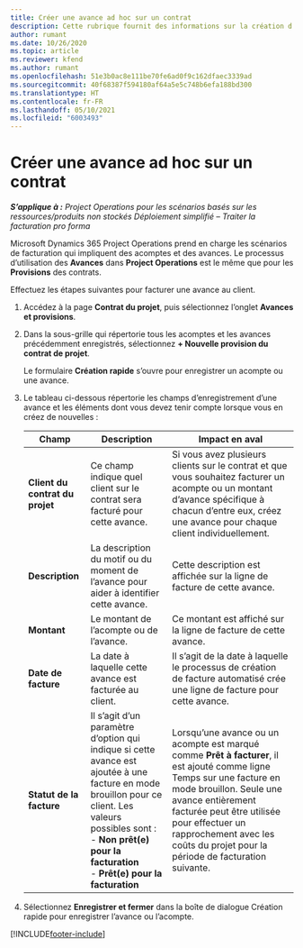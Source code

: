 ```yaml
---
title: Créer une avance ad hoc sur un contrat
description: Cette rubrique fournit des informations sur la création d’une avance sur un contrat, le cas échéant.
author: rumant
ms.date: 10/26/2020
ms.topic: article
ms.reviewer: kfend
ms.author: rumant
ms.openlocfilehash: 51e3b0ac8e111be70fe6ad0f9c162dfaec3339ad
ms.sourcegitcommit: 40f68387f594180af64a5e5c748b6efa188bd300
ms.translationtype: HT
ms.contentlocale: fr-FR
ms.lasthandoff: 05/10/2021
ms.locfileid: "6003493"
---
```

# <a name="creating-an-ad-hoc-advance-on-a-contract"></a>Créer une avance ad hoc sur un contrat

_**S’applique à :** Project Operations pour les scénarios basés sur les ressources/produits non stockés Déploiement simplifié – Traiter la facturation pro forma_

Microsoft Dynamics 365 Project Operations prend en charge les scénarios de facturation qui impliquent des acomptes et des avances. Le processus d’utilisation des **Avances** dans **Project Operations** est le même que pour les **Provisions** des contrats. 

Effectuez les étapes suivantes pour facturer une avance au client.

1. Accédez à la page **Contrat du projet**, puis sélectionnez l’onglet **Avances et provisions**.
2. Dans la sous-grille qui répertorie tous les acomptes et les avances précédemment enregistrés, sélectionnez **+ Nouvelle provision du contrat de projet**. 

    Le formulaire **Création rapide** s’ouvre pour enregistrer un acompte ou une avance.
    
3. Le tableau ci-dessous répertorie les champs d’enregistrement d’une avance et les éléments dont vous devez tenir compte lorsque vous en créez de nouvelles :

    | Champ | Description | Impact en aval |
    | --- | --- | --- |
    | **Client du contrat du projet** | Ce champ indique quel client sur le contrat sera facturé pour cette avance. | Si vous avez plusieurs clients sur le contrat et que vous souhaitez facturer un acompte ou un montant d’avance spécifique à chacun d’entre eux, créez une avance pour chaque client individuellement. |
    | **Description** | La description du motif ou du moment de l’avance pour aider à identifier cette avance. | Cette description est affichée sur la ligne de facture de cette avance. |
    | **Montant** | Le montant de l’acompte ou de l’avance. | Ce montant est affiché sur la ligne de facture de cette avance. |
    | **Date de facture** | La date à laquelle cette avance est facturée au client. | Il s’agit de la date à laquelle le processus de création de facture automatisé crée une ligne de facture pour cette avance. |
    | **Statut de la facture** | Il s’agit d’un paramètre d’option qui indique si cette avance est ajoutée à une facture en mode brouillon pour ce client. Les valeurs possibles sont :</br>- **Non prêt(e) pour la facturation**</br>- **Prêt(e) pour la facturation** | Lorsqu’une avance ou un acompte est marqué comme **Prêt à facturer**, il est ajouté comme ligne Temps sur une facture en mode brouillon. Seule une avance entièrement facturée peut être utilisée pour effectuer un rapprochement avec les coûts du projet pour la période de facturation suivante. |

4. Sélectionnez **Enregistrer et fermer** dans la boîte de dialogue Création rapide pour enregistrer l’avance ou l’acompte.


[!INCLUDE[footer-include](../../includes/footer-banner.md)]